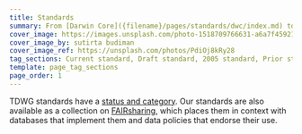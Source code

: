 ```yaml
---
title: Standards
summary: From [Darwin Core]({filename}/pages/standards/dwc/index.md) to [WGSRPD]({filename}/pages/standards/wgsrpd/index.md): TDWG standards aid the exchange of biodiversity information.
cover_image: https://images.unsplash.com/photo-1518709766631-a6a7f45921c3
cover_image_by: sutirta budiman
cover_image_ref: https://unsplash.com/photos/PdiOj8kRy28
tag_sections: Current standard, Draft standard, 2005 standard, Prior standard
template: page_tag_sections
page_order: 1
---
```


TDWG standards have a [status and category]({filename}status-and-categories/index.md). Our standards are also available as a collection on [FAIRsharing](https://fairsharing.org/collection/TDWGBiodiversity), which places them in context with databases that implement them and data policies that endorse their use.

